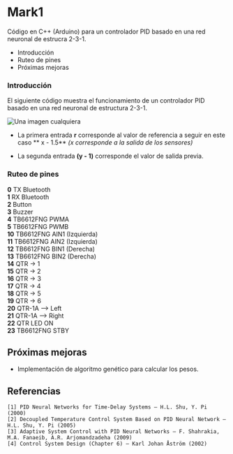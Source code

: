 # Mark1
Código en C++ (Arduino) para un controlador PID basado en una red neuronal de estrucra 2-3-1.

* Introducción
* Ruteo de pines
* Próximas mejoras

### Introducción
El siguiente código muestra el funcionamiento de un controlador PID basado en una red neuronal de estructura 2-3-1.

![Una imagen cualquiera](http://molefrog.com/pidnn-talk/images/pidnn-system.png "De 150 x 150 píxeles")

* La primera entrada **r** corresponde al valor de referencia a seguir en este caso ** x - 1.5** *(x corresponde a la salida de los sensores)*


* La segunda entrada **(y - 1)** corresponde el valor de salida previa. 

### Ruteo de pines
 
**0**   TX Bluetooth   
**1**	  RX Bluetooth   
**2**	  Button   
**3**	  Buzzer   
**4**	  TB6612FNG PWMA   
**5**	  TB6612FNG PWMB  
**10**	TB6612FNG AIN1	(Izquierda)   
**11**  TB6612FNG AIN2	(Izquierda)   
**12**	TB6612FNG BIN1	(Derecha)   
**13**	TB6612FNG BIN2	(Derecha)   
**14**	QTR -> 1   
**15**	QTR -> 2   
**16**	QTR -> 3  
**17**	QTR -> 4   
**18**	QTR -> 5    
**19**	QTR -> 6   
**20**	QTR-1A --> Left   
**21**	QTR-1A --> Right    
**22**	QTR LED ON   
**23**	TB6612FNG STBY  

## Próximas mejoras
* Implementación de algoritmo genético para calcular los pesos.

## Referencias
```
[1] PID Neural Networks for Time-Delay Systems — H.L. Shu, Y. Pi (2000)
[2] Decoupled Temperature Control System Based on PID Neural Network — H.L. Shu, Y. Pi (2005)  
[3] Adaptive System Control with PID Neural Networks — F. Shahrakia, M.A. Fanaeib, A.R. Arjomandzadeha (2009)  
[4] Control System Design (Chapter 6) — Karl Johan Åström (2002)
```
